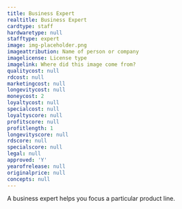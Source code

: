 ```yaml
---
title: Business Expert
realtitle: Business Expert
cardtype: staff
hardwaretype: null
stafftype: expert
image: img-placeholder.png
imageattribution: Name of person or company
imagelicense: License type
imagelink: Where did this image come from?
qualitycost: null
rdcost: null
marketingcost: null
longevitycost: null
moneycost: 2
loyaltycost: null
specialcost: null
loyaltyscore: null
profitscore: null
profitlength: 1
longevityscore: null
rdscore: null
specialscore: null
legal: null
approved: 'Y'
yearofrelease: null
originalprice: null
concepts: null
---
```


A business expert helps you focus a particular product line.
